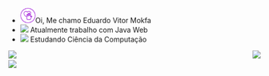 - <img height="30em" src="iconfinder-icon.svg" >Oi, Me chamo Eduardo Vitor Mokfa
- <img height="30em" src="https://cdn3.iconfinder.com/data/icons/material-chromatic-white-drives/128/drive_white_windows_purple.png" > Atualmente trabalho com Java Web
- <img height="30em" src="https://cdn3.iconfinder.com/data/icons/seo-marketing-19/32/SEO-13-512.png" > Estudando Ciência da Computação

<div>
    <a href="https://github.com/Edumokfa">
    <img height="200px" src="https://github-readme-stats.vercel.app/api?username=Edumokfa&show_icons=true&theme=synthwave">
    <img height="200px" src="https://media.giphy.com/media/SSWHtGBHHJjvZwL7Jx/giphy.gif" align="right">
    <br/>
        <img height="183em" src="https://github-readme-stats.vercel.app/api/top-langs/?username=Edumokfa&layout=compact&theme=synthwave">
</div>
    
